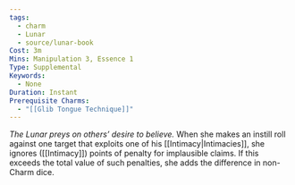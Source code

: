 ```yaml
---
tags:
  - charm
  - Lunar
  - source/lunar-book
Cost: 3m
Mins: Manipulation 3, Essence 1
Type: Supplemental
Keywords:
  - None
Duration: Instant
Prerequisite Charms:
  - "[[Glib Tongue Technique]]"
---
```

*The Lunar preys on others’ desire to believe.*
When she makes an instill roll against one target that exploits one of his [[Intimacy|Intimacies]], she ignores ([[Intimacy]]) points of penalty for implausible claims. If this exceeds the total value of such penalties, she adds the difference in non-Charm dice.
